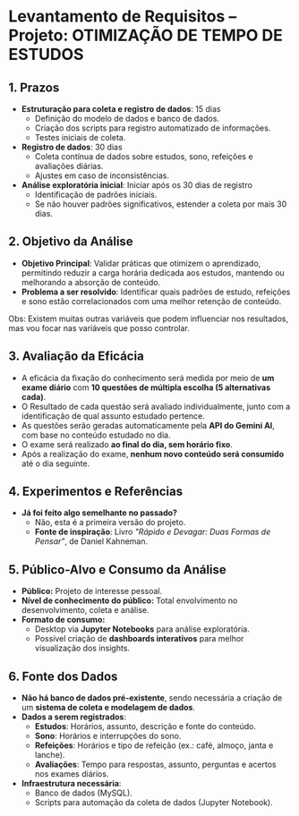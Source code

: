 # **Levantamento de Requisitos – Projeto: OTIMIZAÇÃO DE TEMPO DE ESTUDOS**

## **1. Prazos**
- **Estruturação para coleta e registro de dados**: 15 dias  
  - Definição do modelo de dados e banco de dados.  
  - Criação dos scripts para registro automatizado de informações.  
  - Testes iniciais de coleta.  
- **Registro de dados**: 30 dias  
  - Coleta contínua de dados sobre estudos, sono, refeições e avaliações diárias.  
  - Ajustes em caso de inconsistências.  
- **Análise exploratória inicial**: Iniciar após os 30 dias de registro  
  - Identificação de padrões iniciais.  
  - Se não houver padrões significativos, estender a coleta por mais 30 dias.  
 

## **2. Objetivo da Análise**
- **Objetivo Principal**: Validar práticas que otimizem o aprendizado, permitindo reduzir a carga horária dedicada aos estudos, mantendo ou melhorando a absorção de conteúdo.  
- **Problema a ser resolvido**: Identificar quais padrões de estudo, refeições e sono estão correlacionados com uma melhor retenção de conteúdo.  
 
Obs: Existem muitas outras variáveis que podem influenciar nos resultados, mas vou focar nas variáveis que posso controlar.

## **3. Avaliação da Eficácia**
- A eficácia da fixação do conhecimento será medida por meio de **um exame diário** com **10 questões de múltipla escolha (5 alternativas cada)**.
- O Resultado de cada questão será avaliado individualmente, junto com a identificação de qual assunto estudado pertence.
- As questões serão geradas automaticamente pela **API do Gemini AI**, com base no conteúdo estudado no dia.  
- O exame será realizado **ao final do dia, sem horário fixo**.  
- Após a realização do exame, **nenhum novo conteúdo será consumido** até o dia seguinte.  


## **4. Experimentos e Referências**
- **Já foi feito algo semelhante no passado?**  
  - Não, esta é a primeira versão do projeto.  
  - **Fonte de inspiração**: Livro *"Rápido e Devagar: Duas Formas de Pensar"*, de Daniel Kahneman.  

## **5. Público-Alvo e Consumo da Análise**
- **Público:** Projeto de interesse pessoal.  
- **Nível de conhecimento do público:** Total envolvimento no desenvolvimento, coleta e análise.  
- **Formato de consumo:**  
  - Desktop via **Jupyter Notebooks** para análise exploratória.  
  - Possível criação de **dashboards interativos** para melhor visualização dos insights.  

## **6. Fonte dos Dados**
- **Não há banco de dados pré-existente**, sendo necessária a criação de um **sistema de coleta e modelagem de dados**.  
- **Dados a serem registrados**:  
  - **Estudos**: Horários, assunto, descrição e fonte do conteúdo.  
  - **Sono**: Horários e interrupções do sono.
  - **Refeições**: Horários e tipo de refeição (ex.: café, almoço, janta e lanche).  
  - **Avaliações**: Tempo para respostas, assunto, perguntas e acertos nos exames diários.  
- **Infraestrutura necessária**:  
  - Banco de dados (MySQL).  
  - Scripts para automação da coleta de dados (Jupyter Notebook).  

